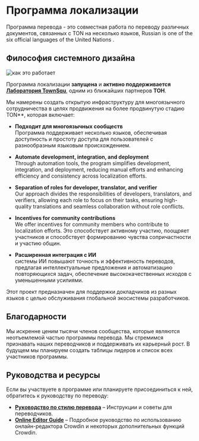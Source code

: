 # Программа локализации

Программа перевода - это совместная работа по переводу различных документов, связанных с TON на несколько языков, Russian is one of the six official languages of the United Nations .

## Философия системного дизайна

![как это работает](/img/localizationProgramGuideline/localization-program.png)

Программа локализации **запущена** и **активно поддерживается** [**Лаборатория TownSqu**](https://github.com/TownSquareXYZ), одним из ближайших партнеров **ТОН**.

Мы намерены создать открытую инфраструктуру для многоязычного сотрудничества в целях продвижения на более продвинутую стадию TON\*\*, которая включает:

- **Подходит для многоязычных сообществ**\
  Программа поддерживает несколько языков, обеспечивая доступность и простоту доступа для пользователей с разнообразным языковым происхождением.

- **Automate development, integration, and deployment**\
  Through automation tools, the program simplifies development, integration, and deployment, reducing manual efforts and enhancing efficiency and consistency across localization efforts.

- **Separation of roles for developer, translator, and verifier**\
  Our approach divides the responsibilities of developers, translators, and verifiers, allowing each role to focus on their tasks, ensuring high-quality translations and seamless collaboration without role conflicts.

- **Incentives for community contributions**\
  We offer incentives for community members who contribute to localization efforts. Это способствует активному участию, поощряет участников и способствует формированию чувства сопричастности и участию общин.

- **Расширенная интеграция с ИИ**\
  системы ИИ повышают точность и эффективность переводов, предлагая интеллектуальные предложения и автоматизацию повторяющихся задач, обеспечение высококачественных исходов с уменьшенными усилиями.

Этот проект предназначен для поддержки докладчиков из разных языков с целью обслуживания глобальной экосистемы разработчиков.

## Благодарности

Мы искренне ценим тысячи членов сообщества, которые являются неотъемлемой частью программы перевода. Мы стремимся признавать наших переводчиков и поддерживать их карьерный рост. В будущем мы планируем создать таблицы лидеров и список всех участников программы.

## Руководства и ресурсы

Если вы участвуете в программе или планируете присоединиться к ней, обратитесь к руководству по переводу:

- [**Руководство по стилю перевода**](/v3/contribute/localization-program/translation-style-guide) – Инструкции и советы для переводчиков.
- [**Online Editor Guide**](https://support.crowdin.com/online-editor/) – Подробное руководство по использованию онлайн-редактора Crowdin и некоторых дополнительных функций Crowdin.
